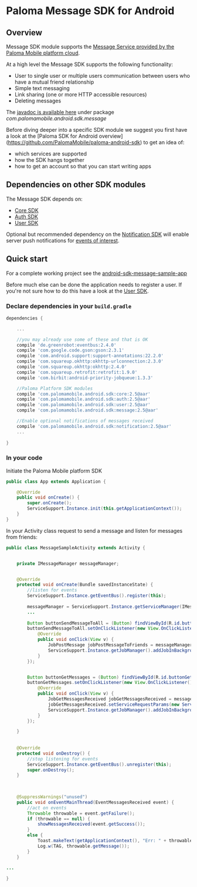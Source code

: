 # Paloma Message SDK for Android

## Overview
Message SDK module supports the [Message Service provided by the Paloma Mobile platform cloud](http://54.251.112.144/docs/message-service/index.html#_service_description).

At a high level the Message SDK supports the following functionality:

* User to single user or multiple users communication between users who have a mutual friend relationship
* Simple text messaging
* Link sharing (one or more HTTP accessible resources)
* Deleting messages

The [javadoc is available here](http://palomamobile.github.io/paloma-android-sdk/docs/index.html) under package _com.palomamobile.android.sdk.message_

Before diving deeper into a specific SDK module we suggest you first have a look at the [Paloma SDK for Android overview]
 (https://github.com/PalomaMobile/paloma-android-sdk) to get an idea of:

* which services are supported
* how the SDK hangs together
* how to get an account so that you can start writing apps


## Dependencies on other SDK modules
The Message SDK depends on:

* [Core SDK](../palomamobile-android-sdk-core)
* [Auth SDK](../palomamobile-android-sdk-auth)
* [User SDK](../palomamobile-android-sdk-user)

Optional but recommended dependency on the [Notification SDK](../palomamobile-android-sdk-notification)
will enable server push notifications for [events of interest](http://54.251.112.144/docs/message-service/index.html#_notifications).


## Quick start

For a complete working project see the [android-sdk-message-sample-app](../palomamobile-android-sdk-message/android-sdk-message-sample-app)

Before much else can be done the application needs to register a user. If you're not sure how to do this have a look 
at the [User SDK](../palomamobile-android-sdk-user).

### Declare dependencies in your `build.gradle`

```groovy
dependencies {

    ...

    //you may already use some of these and that is OK
    compile 'de.greenrobot:eventbus:2.4.0'
    compile 'com.google.code.gson:gson:2.3.1'
    compile 'com.android.support:support-annotations:22.2.0'
    compile 'com.squareup.okhttp:okhttp-urlconnection:2.3.0'
    compile 'com.squareup.okhttp:okhttp:2.4.0'
    compile 'com.squareup.retrofit:retrofit:1.9.0'
    compile 'com.birbit:android-priority-jobqueue:1.3.3'

    //Paloma Platform SDK modules
    compile 'com.palomamobile.android.sdk:core:2.5@aar'
    compile 'com.palomamobile.android.sdk:auth:2.5@aar'
    compile 'com.palomamobile.android.sdk:user:2.5@aar'
    compile 'com.palomamobile.android.sdk:message:2.5@aar'

    //Enable optional notifications of messages received
    compile 'com.palomamobile.android.sdk:notification:2.5@aar'
    ...
    
}
```

### In your code

Initiate the Paloma Mobile platform SDK

```java
public class App extends Application {

    @Override
    public void onCreate() {
        super.onCreate();
        ServiceSupport.Instance.init(this.getApplicationContext());
    }
}
```

In your Activity class request to send a message and listen for messages from friends:


```java
public class MessageSampleActivity extends Activity {


    private IMessageManager messageManager;


    @Override
    protected void onCreate(Bundle savedInstanceState) {
        //listen for events
        ServiceSupport.Instance.getEventBus().register(this);
        
        messageManager = ServiceSupport.Instance.getServiceManager(IMessageManager.class);
        ...
        
        Button buttonSendMessageToAll = (Button) findViewById(R.id.buttonSendMessageToAll);
        buttonSendMessageToAll.setOnClickListener(new View.OnClickListener() {
            @Override
            public void onClick(View v) {
                JobPostMessage jobPostMessageToFriends = messageManager.createJobPostMessageToFriends("text/plain", getMessageText(), null, friendIds);
                ServiceSupport.Instance.getJobManager().addJobInBackground(jobPostMessageToFriends);
            }
        });


        Button buttonGetMessages = (Button) findViewById(R.id.buttonGetMessages);
        buttonGetMessages.setOnClickListener(new View.OnClickListener() {
            @Override
            public void onClick(View v) {
                JobGetMessagesReceived jobGetMessagesReceived = messageManager.createJobGetMessagesReceived();
                jobGetMessagesReceived.setServiceRequestParams(new ServiceRequestParams().sort("id", ServiceRequestParams.Sort.Order.Desc));
                ServiceSupport.Instance.getJobManager().addJobInBackground(jobGetMessagesReceived);
            }
        });

    }
    
    
    @Override
    protected void onDestroy() {
        //stop listening for events
        ServiceSupport.Instance.getEventBus().unregister(this);
        super.onDestroy();
    }
    

    
    @SuppressWarnings("unused")
    public void onEventMainThread(EventMessagesReceived event) {
        //act on events
        Throwable throwable = event.getFailure();
        if (throwable == null) {
            showMessagesReceived(event.getSuccess());
        }
        else {
            Toast.makeText(getApplicationContext(), "Err: " + throwable.getMessage(), Toast.LENGTH_SHORT).show();
            Log.w(TAG, throwable.getMessage());
        }
    }
    
...

}
```
